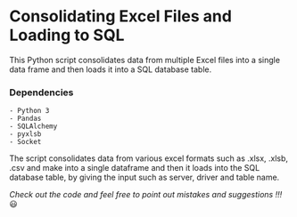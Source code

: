 # Consolidating Excel Files and Loading to SQL

This Python script consolidates data from multiple Excel files into a single data frame and then loads it into a SQL database table.

### Dependencies
    - Python 3
    - Pandas
    - SQLAlchemy
    - pyxlsb
    - Socket
    
The script consolidates data from various excel formats such as .xlsx, .xlsb, .csv and make into a single dataframe and then it loads into the SQL database table, by giving the input such as server, driver and table name.

*Check out the code and feel free to point out mistakes and suggestions !!!* :smiley:
